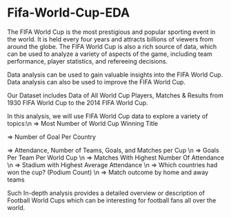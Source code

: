 # Fifa-World-Cup-EDA

The FIFA World Cup is the most prestigious and popular sporting event in the world. It is held every four years and attracts billions of viewers from around the globe. The FIFA World Cup is also a rich source of data, which can be used to analyze a variety of aspects of the game, including team performance, player statistics, and refereeing decisions.

Data analysis can be used to gain valuable insights into the FIFA World Cup. Data analysis can also be used to improve the FIFA World Cup.

Our Dataset includes Data of All World Cup Players, Matches & Results from 1930 FIFA World Cup to the 2014 FIFA World Cup.

In this analysis, we will use FIFA World Cup data to explore a variety of topics:\n
=> Most Number of World Cup Winning Title 

=> Number of Goal Per Country 

=> Attendance, Number of Teams, Goals, and Matches per Cup \n
=> Goals Per Team Per World Cup \n
=> Matches With Highest Number Of Attendance \n
=> Stadium with Highest Average Attendance \n
=> Which countries had won the cup? (Podium Count) \n
=> Match outcome by home and away teams

Such In-depth analysis provides a detailed overview or description of Football World Cups which can be interesting for football fans all over the world. 
